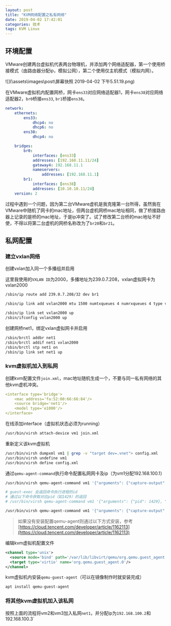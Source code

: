 ```yaml
---
layout: post
title: "KVM网络配置之私有网络"
date: 2019-04-02 17:42:01
categories: 技术
tags: KVM Linux
---
```


## 环境配置

VMware创建两台虚拟机代表两台物理机，并添加两个网络适配器，第一个使用桥接模式（由路由器分配ip，模拟公网），第二个使用仅主机模式（模拟内网）。

![](\assets\images\post\屏幕快照 2019-04-02 下午5.51.19.png)

在VMware虚拟机内配置网桥，网卡`ens33`对应网络适配器1，网卡`ens38`对应网络适配器2，`br0`桥接`ens33`,
`br1`桥接`ens38`。

```yaml
network:
    ethernets:
        ens33:
            dhcp4: no
            dhcp6: no
        ens38:
            dhcp4: no

    bridges:
        br0:
            interfaces: [ens33]
            addresses: [192.168.11.11/24]
            gateway4: 192.168.11.1
            nameservers:
                addresses: [192.168.11.1]
        br1:
            interfaces: [ens38]
            addresses: [10.10.10.11/24]
    version: 2
```

过程中遇到一个问题，因为第二台VMware虚机是我克隆第一台所得，虽然我在VMware中随机了网卡的mac地址，但两台虚机网桥mac地址相同，做了桥接路由器上记录的是桥的mac地址，于是ip冲突了。试了修改第二台桥的mac地址不好使，不得以将第二台虚机的网桥名称改为了`br20`和`br21`。

## 私网配置

### 建立vxlan网络

创建vxlan加入同一个多播组并启用

这里我使用的`VXLAN ID`为2000，多播地址为239.0.7.208，vxlan虚拟网卡为vxlan2000

```bash
/sbin/ip route add 239.0.7.208/32 dev br1

/sbin/ip link add vxlan2000 mtu 1500 numtxqueues 4 numrxqueues 4 type vxlan id 2000 group 239.0.7.208 ttl 10 dev br1

/sbin/ip link set vxlan2000 up
/sbin/ifconfig vxlan2000 up
```

创建网桥net1，绑定vxlan虚拟网卡并启用

```bash
/sbin/brctl addbr net1
/sbin/brctl addif net1 vxlan2000
/sbin/brctl stp net1 on
/sbin/ip link set net1 up
```

### kvm虚拟机加入到私网

创建kvm配置文件`join.xml`，mac地址随机生成一个，不要与同一私有网络的其他kvm虚机冲突。

```yaml
<interface type='bridge'>
    <mac address='fa:52:00:66:66:84'/>
    <source bridge='net1'/>
    <model type='e1000'/>
</interface>
```

在线添加interface（虚拟机状态必须为running）

```bash
/usr/bin/virsh attach-device vm1 join.xml
```

重新定义该kvm虚拟机

```bash
/usr/bin/virsh dumpxml vm1 | grep -v "target dev=.vnet"> config.xml
/usr/bin/virsh undefine vm1
/usr/bin/virsh define config.xml
```

通过`qemu-agent-command`执行命令配置私网网卡及ip（为vm1分配192.168.100.1）

```bash
/usr/bin/virsh qemu-agent-command vm1 '{"arguments": {"capture-output": true, "arg": ["-o", "link"], "path": "/sbin/ip"}, "execute": "guest-exec"}'

# guest-exec 会返回命令执行进程的id
# 通过以下命令获取对应pid（如1429）的返回
# /usr/bin/virsh qemu-agent-command vm1 '{"arguments": {"pid": 1429}, "execute": "guest-exec-status"}'

/usr/bin/virsh qemu-agent-command vm1 '{"arguments": {"capture-output": false, "arg": ["ens6", "192.168.100.1", "netmask", "255.255.255.0"], "path": "/sbin/ifconfig"}, "execute": "guest-exec"}'
```
> 如果没有安装配置qemu-agent则通过以下方式安装，参考[https://cloud.tencent.com/developer/article/1162113](https://cloud.tencent.com/developer/article/1162113)

编辑kvm虚拟机配置文件

```xml
<channel type='unix'>
  <source mode='bind' path='/var/lib/libvirt/qemu/org.qemu.guest_agent.0'/>
  <target type='virtio' name='org.qemu.guest_agent.0'/>
</channel>
```

kvm虚拟机内安装`qemu-guest-agent`（可以在镜像制作时就安装完成）

```bash
apt install qemu-guest-agent
```

### 将其他kvm虚拟机加入该私网

按照上面的流程将vm2和vm3加入私网`net1`，并分配ip为`192.168.100.2`和192.168.100.3`


